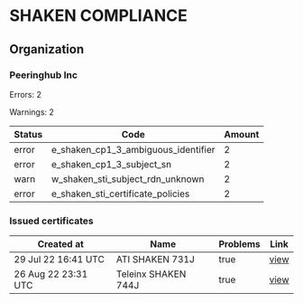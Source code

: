 # SHAKEN COMPLIANCE
## Organization

### Peeringhub Inc

Errors: 2

Warnings: 2

| Status | Code | Amount |
|--------|------|--------|
| error | e_shaken_cp1_3_ambiguous_identifier | 2 |
| error | e_shaken_cp1_3_subject_sn | 2 |
| warn | w_shaken_sti_subject_rdn_unknown | 2 |
| error | e_shaken_sti_certificate_policies | 2 |

### Issued certificates

| Created at | Name | Problems | Link |
|------------|------|----------|------|
| 29 Jul 22 16:41 UTC | ATI SHAKEN 731J | true | [view](aa988e126a27ca2e888fcafa0b50d3785af8709b%2Findex.md) |
| 26 Aug 22 23:31 UTC | Teleinx SHAKEN 744J | true | [view](417122a7bf47730e788f52241d189a83b05cedc9%2Findex.md) |
